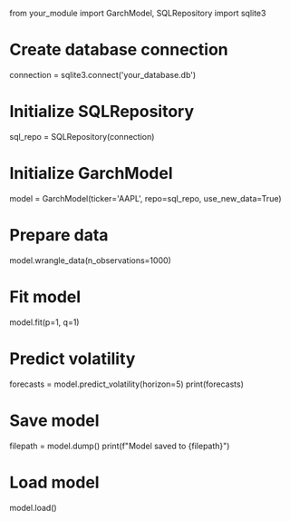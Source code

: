 from your_module import GarchModel, SQLRepository
import sqlite3

# Create database connection
connection = sqlite3.connect('your_database.db')

# Initialize SQLRepository
sql_repo = SQLRepository(connection)

# Initialize GarchModel
model = GarchModel(ticker='AAPL', repo=sql_repo, use_new_data=True)

# Prepare data
model.wrangle_data(n_observations=1000)

# Fit model
model.fit(p=1, q=1)

# Predict volatility
forecasts = model.predict_volatility(horizon=5)
print(forecasts)

# Save model
filepath = model.dump()
print(f"Model saved to {filepath}")

# Load model
model.load()

